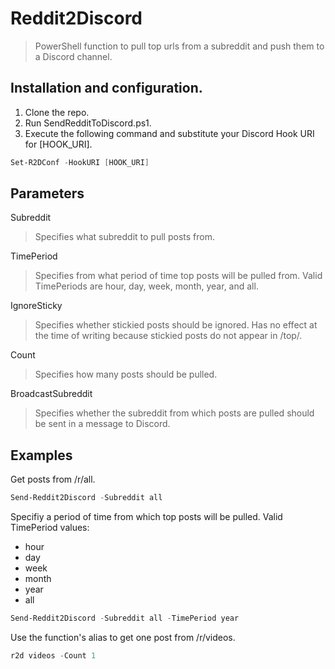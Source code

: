 # Reddit2Discord
> PowerShell function to pull top urls from a subreddit and push them to a Discord channel.

## Installation and configuration.
1. Clone the repo.
2. Run SendRedditToDiscord.ps1.
3. Execute the following command and substitute your Discord Hook URI for [HOOK_URI].
```PowerShell
Set-R2DConf -HookURI [HOOK_URI]
```

## Parameters
Subreddit
> Specifies what subreddit to pull posts from.

TimePeriod
> Specifies from what period of time top posts will be pulled from. 
> Valid TimePeriods are hour, day, week, month, year, and all.

IgnoreSticky
> Specifies whether stickied posts should be ignored.
> Has no effect at the time of writing because stickied posts do not appear in /top/.

Count
> Specifies how many posts should be pulled.

BroadcastSubreddit
> Specifies whether the subreddit from which posts are pulled should be sent in a message to Discord.

## Examples
Get posts from /r/all.
```PowerShell
Send-Reddit2Discord -Subreddit all
```
Specifiy a period of time from which top posts will be pulled.
Valid TimePeriod values:
- hour
- day
- week
- month
- year
- all
```PowerShell
Send-Reddit2Discord -Subreddit all -TimePeriod year
```
Use the function's alias to get one post from /r/videos.
```PowerShell
r2d videos -Count 1
```
